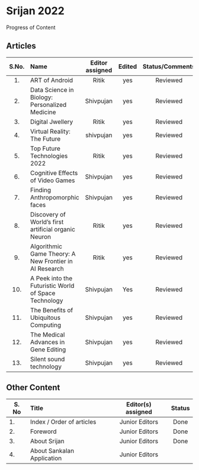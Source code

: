 # Srijan 2022

Progress of Content

## Articles

S.No.   |         Name            | Editor assigned   | Edited | Status/Comments   | Conclusion
:------:|:----------------------- |:-----------------:|:------:|:-----------------:|:------------:
|1. | ART of Android  | Ritik | yes | Reviewed | yes |
|2. | Data Science in Biology: Personalized Medicine | Shivpujan | yes  | Reviewed | yes |
|3. | Digital Jwellery | Ritik | yes | Reviewed | yes |
|4. | Virtual Reality: The Future | shivpujan | yes | Reviewed | no |
|5. | Top Future Technologies 2022 | Ritik | yes | Reviewed | yes  |
|6. | Cognitive Effects of Video Games | Shivpujan | yes | Reviewed | yes |
|7. | Finding Anthropomorphic faces | Shivpujan | yes | Reviewed | yes |
|8. | Discovery of World’s first artificial organic Neuron | Ritik | yes | Reviewed | yes |
|9. | Algorithmic Game Theory: A New Frontier in AI Research | Ritik | yes | Reviewed | yes |
|10. | A Peek into the Futuristic World of Space Technology | Shivpujan | Yes | Reviewed | yes |
|11. | The Benefits of Ubiquitous Computing | Shivpujan | yes | Reviewed | yes |
|12. | The Medical Advances in Gene Editing | Shivpujan | yes | Reviewed | yes |
|13. | Silent sound technology  | Shivpujan | yes | Reviewed | yes |

## Other Content

S. No | Title |Editor(s) assigned |Status |
------|:------|:-----------------:|:------:
|1. | Index / Order of articles | Junior Editors | Done |
|2. | Foreword | Junior Editors | Done |
|3. | About Srijan | Junior Editors | Done |
|4. | About Sankalan Application | Junior Editors | |
